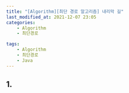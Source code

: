 ```yaml
---
title: "[Algorithm][최단 경로 알고리즘] 내리막 길"
last_modified_at: 2021-12-07 23:05
categories:
    - Algorithm
    - 최단경로

tags:
    - Algorithm
    - 최단경로
    - Java
---
```


## 1. 
